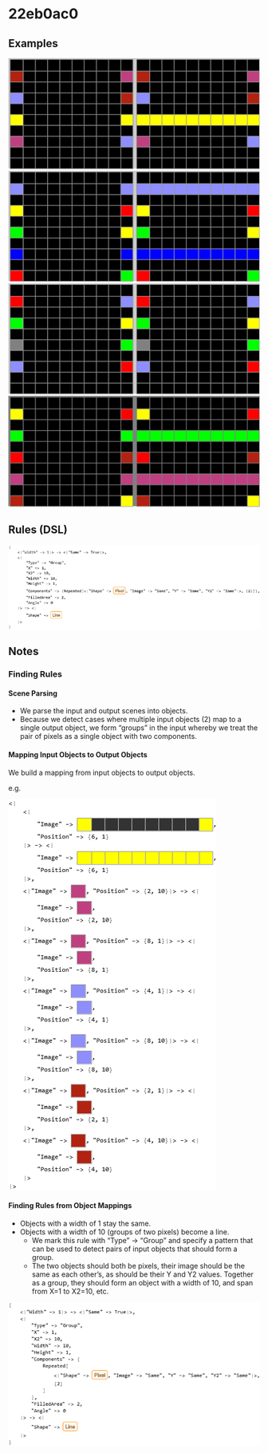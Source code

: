 # 22eb0ac0

## Examples

![ARC examples for 22eb0ac0](examples.png?raw=true)

## Rules (DSL)

![DSL rules for 22eb0ac0](rules.png?raw=true)

## Notes

### Finding Rules


#### Scene Parsing

* We parse the input and output scenes into objects.
* Because we detect cases where multiple input objects (2) map to a single output object, we form “groups” in the input whereby we treat the pair of pixels as a single object with two components.

#### Mapping Input Objects to Output Objects

We build a mapping from input objects to output objects.

e.g.



![image 1](image1.png?raw=true)


#### Finding Rules from Object Mappings

* Objects with a width of 1 stay the same.
* Objects with a width of 10 (groups of two pixels) become a line.
   * We mark this rule with “Type” -> “Group” and specify a pattern that can be used to detect pairs of input objects that should form a group.
   * The two objects should both be pixels, their image should be the same as each other’s, as should be their Y and Y2 values. Together as a group, they should form an object with a width of 10, and span from X=1 to X2=10, etc.


![image 2](image2.png?raw=true)
